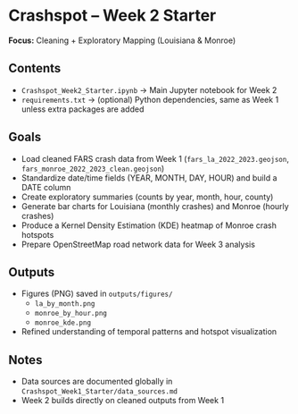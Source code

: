 # Crashspot – Week 2 Starter

**Focus:** Cleaning + Exploratory Mapping (Louisiana & Monroe)

## Contents
- `Crashspot_Week2_Starter.ipynb` → Main Jupyter notebook for Week 2
- `requirements.txt` → (optional) Python dependencies, same as Week 1 unless extra packages are added

## Goals
- Load cleaned FARS crash data from Week 1 (`fars_la_2022_2023.geojson`, `fars_monroe_2022_2023_clean.geojson`)
- Standardize date/time fields (YEAR, MONTH, DAY, HOUR) and build a DATE column
- Create exploratory summaries (counts by year, month, hour, county)
- Generate bar charts for Louisiana (monthly crashes) and Monroe (hourly crashes)
- Produce a Kernel Density Estimation (KDE) heatmap of Monroe crash hotspots
- Prepare OpenStreetMap road network data for Week 3 analysis

## Outputs
- Figures (PNG) saved in `outputs/figures/`
  - `la_by_month.png`
  - `monroe_by_hour.png`
  - `monroe_kde.png`
- Refined understanding of temporal patterns and hotspot visualization

## Notes
- Data sources are documented globally in `Crashspot_Week1_Starter/data_sources.md`
- Week 2 builds directly on cleaned outputs from Week 1


